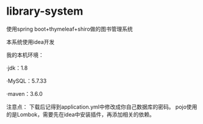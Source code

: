 # library-system
使用spring boot+thymeleaf+shiro做的图书管理系统

本系统使用idea开发

我的本机环境：

  ·jdk：1.8
  
  ·MySQL：5.7.33
   
  ·maven：3.6.0
  
 注意点： 下载后记得到application.yml中修改成你自己数据库的密码。
          pojo使用的是Lombok，需要先在idea中安装插件，再添加相关的依赖。

